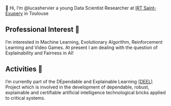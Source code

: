 👋 Hi, I’m @lucashervier a young Data Scientist Researcher at [IRT Saint-Exupery](https://www.irt-saintexupery.com/) in Toulouse 
## Professional Interest 👀
I’m interested in Machine Learning, Evolutionary Algorithm, Reinforcement Learning and Video Games.
At present I am dealing with the question of Explainability and Fairness in AI!
## Activities 💼
I’m currently part of the DEpendable and Explainable Learning [(DEEL)](https://www.deel.ai/) Project which is
involved in the development of dependable, robust, explainable and certifiable artificial intelligence technological
bricks applied to critical systems.

<!---
lucashervier/lucashervier is a ✨ special ✨ repository because its `README.md` (this file) appears on your GitHub profile.
You can click the Preview link to take a look at your changes.
--->
